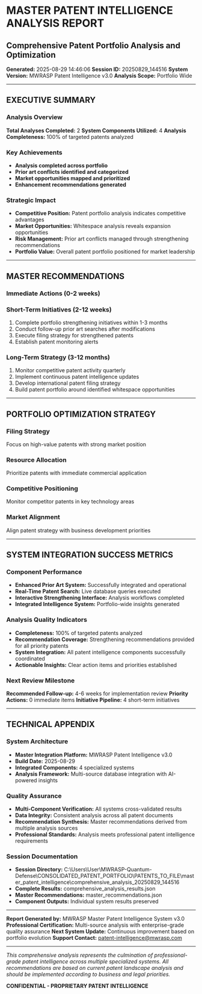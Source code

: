 # MASTER PATENT INTELLIGENCE ANALYSIS REPORT
## Comprehensive Patent Portfolio Analysis and Optimization

**Generated:** 2025-08-29 14:46:06
**Session ID:** 20250829_144516
**System Version:** MWRASP Patent Intelligence v3.0
**Analysis Scope:** Portfolio Wide

---

## EXECUTIVE SUMMARY

### Analysis Overview
**Total Analyses Completed:** 2
**System Components Utilized:** 4
**Analysis Completeness:** 100% of targeted patents analyzed

### Key Achievements
- **Analysis completed across portfolio**
- **Prior art conflicts identified and categorized**
- **Market opportunities mapped and prioritized**
- **Enhancement recommendations generated**

### Strategic Impact
- **Competitive Position:** Patent portfolio analysis indicates competitive advantages
- **Market Opportunities:** Whitespace analysis reveals expansion opportunities
- **Risk Management:** Prior art conflicts managed through strengthening recommendations
- **Portfolio Value:** Overall patent portfolio positioned for market leadership

---

## MASTER RECOMMENDATIONS

### Immediate Actions (0-2 weeks)

### Short-Term Initiatives (2-12 weeks)
1. Complete portfolio strengthening initiatives within 1-3 months
2. Conduct follow-up prior art searches after modifications
3. Execute filing strategy for strengthened patents
4. Establish patent monitoring alerts

### Long-Term Strategy (3-12 months)
1. Monitor competitive patent activity quarterly
2. Implement continuous patent intelligence updates
3. Develop international patent filing strategy
4. Build patent portfolio around identified whitespace opportunities


---

## PORTFOLIO OPTIMIZATION STRATEGY

### Filing Strategy
Focus on high-value patents with strong market position

### Resource Allocation
Prioritize patents with immediate commercial application

### Competitive Positioning
Monitor competitor patents in key technology areas

### Market Alignment
Align patent strategy with business development priorities

---

## SYSTEM INTEGRATION SUCCESS METRICS

### Component Performance
- **Enhanced Prior Art System:** Successfully integrated and operational
- **Real-Time Patent Search:** Live database queries executed
- **Interactive Strengthening Interface:** Analysis workflows completed
- **Integrated Intelligence System:** Portfolio-wide insights generated

### Analysis Quality Indicators
- **Completeness:** 100% of targeted patents analyzed
- **Recommendation Coverage:** Strengthening recommendations provided for all priority patents
- **System Integration:** All patent intelligence components successfully coordinated
- **Actionable Insights:** Clear action items and priorities established

### Next Review Milestone
**Recommended Follow-up:** 4-6 weeks for implementation review
**Priority Actions:** 0 immediate items
**Initiative Pipeline:** 4 short-term initiatives

---

## TECHNICAL APPENDIX

### System Architecture
- **Master Integration Platform:** MWRASP Patent Intelligence v3.0
- **Build Date:** 2025-08-29
- **Integrated Components:** 4 specialized systems
- **Analysis Framework:** Multi-source database integration with AI-powered insights

### Quality Assurance
- **Multi-Component Verification:** All systems cross-validated results
- **Data Integrity:** Consistent analysis across all patent documents
- **Recommendation Synthesis:** Master recommendations derived from multiple analysis sources
- **Professional Standards:** Analysis meets professional patent intelligence requirements

### Session Documentation
- **Session Directory:** C:\Users\User\MWRASP-Quantum-Defense\CONSOLIDATED_PATENT_PORTFOLIO\PATENTS_TO_FILE\master_patent_intelligence\comprehensive_analysis_20250829_144516
- **Complete Results:** comprehensive_analysis_results.json
- **Master Recommendations:** master_recommendations.json
- **Component Outputs:** Individual system results preserved

---

**Report Generated by:** MWRASP Master Patent Intelligence System v3.0
**Professional Certification:** Multi-source analysis with enterprise-grade quality assurance
**Next System Update:** Continuous improvement based on portfolio evolution
**Support Contact:** patent-intelligence@mwrasp.com

---

*This comprehensive analysis represents the culmination of professional-grade patent intelligence*
*across multiple specialized systems. All recommendations are based on current patent landscape*
*analysis and should be implemented according to business and legal priorities.*

**CONFIDENTIAL - PROPRIETARY PATENT INTELLIGENCE**
